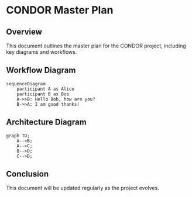 # CONDOR Master Plan

## Overview

This document outlines the master plan for the CONDOR project, including key diagrams and workflows.

## Workflow Diagram

```mermaid
sequenceDiagram
    participant A as Alice
    participant B as Bob
    A->>B: Hello Bob, how are you?
    B->>A: I am good thanks!
```  

## Architecture Diagram

```mermaid
graph TD;
    A-->B;
    A-->C;
    B-->D;
    C-->D;
```  

## Conclusion

This document will be updated regularly as the project evolves.

